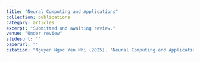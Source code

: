 ```yaml
---
title: "Neural Computing and Applications"
collection: publications
category: articles
excerpt: "Submitted and awaiting review."
venue: "Under review"
slidesurl: ""
paperurl: ""
citation: "Nguyen Ngoc Yen Nhi (2025). 'Neural Computing and Applications.' Manuscript submitted and awaiting review."
---
```


